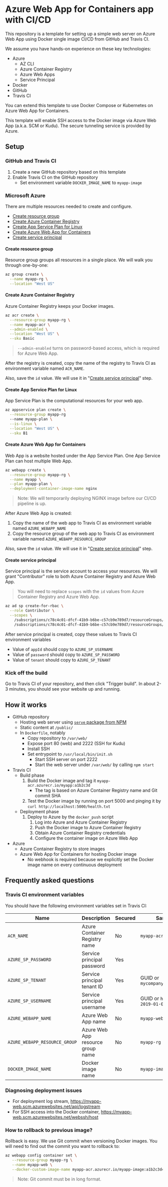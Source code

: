 # Azure Web App for Containers app with CI/CD

This repository is a template for setting up a simple web server on Azure Web App using Docker single image CI/CD from GitHub and Travis CI.

We assume you have hands-on experience on these key technologies:

- Azure
   - AZ CLI
   - Azure Container Registry
   - Azure Web Apps
   - Service Principal
- Docker
- GitHub
- Travis CI

You can extend this template to use Docker Compose or Kubernetes on Azure Web App for Containers.

This template will enable SSH access to the Docker image via Azure Web App (a.k.a. SCM or Kudu). The secure tunneling service is provided by Azure.

## Setup

### GitHub and Travis CI

1. Create a new GitHub repository based on this template
1. Enable Travis CI on the GitHub repository
   - Set environment variable `DOCKER_IMAGE_NAME` to `myapp-image`

### Microsoft Azure

There are multiple resources needed to create and configure.

- [Create resource group](#create-resource-group)
- [Create Azure Container Registry](#create-azure-container-registry)
- [Create App Service Plan for Linux](#create-app-service-plan-for-linux)
- [Create Azure Web App for Containers](#create-azure-web-app-for-containers)
- [Create service principal](#create-service-principal)

#### Create resource group

Resource group groups all resources in a single place. We will walk you through one-by-one:

```sh
az group create \
  --name myapp-rg \
  --location "West US"
```

#### Create Azure Container Registry

Azure Container Registry keeps your Docker images.

```sh
az acr create \
  --resource-group myapp-rg \
  --name myapp-acr \
  --admin-enabled \
  --location "West US" \
  --sku Basic
```

> `--admin-enabled` turns on password-based access, which is required for Azure Web App.

After the registry is created, copy the name of the registry to Travis CI as environment variable named `ACR_NAME`.

Also, save the `id` value. We will use it in "[Create service principal](#create-service-principal)" step.

#### Create App Service Plan for Linux

App Service Plan is the computational resources for your web app.

```sh
az appservice plan create \
  --resource-group myapp-rg
  --name myapp-plan \
  --is-linux \
  --location "West US" \
  --sku B1
```

#### Create Azure Web App for Containers

Web App is a website hosted under the App Service Plan. One App Service Plan can host multiple Web App.

```sh
az webapp create \
  --resource-group myapp-rg \
  --name myapp \
  --plan myapp-plan \
  --deployment-container-image-name nginx
```

> Note: We will temporarily deploying NGINX image before our CI/CD pipeline is up.

After Azure Web App is created:

1. Copy the name of the web app to Travis CI as environment variable named `AZURE_WEBAPP_NAME`
1. Copy the resource group of the web app to Travis CI as environment variable named `AZURE_WEBAPP_RESOURCE_GROUP`

Also, save the `id` value. We will use it in "[Create service principal](#create-service-principal)" step.

#### Create service principal

Service principal is the service account to access your resources. We will grant "Contributor" role to both Azure Container Registry and Azure Web App.

> You will need to replace `scopes` with the `id` values from Azure Container Registry and Azure Web App.

```sh
az ad sp create-for-rbac \
  --role Contributor \
  --scopes \
    /subscriptions/c78c4c01-dfcf-41b9-b6be-c57cb9e789d7/resourceGroups/apptemplate-rg/providers/Microsoft.ContainerRegistry/registries/apptemplateacr \
    /subscriptions/c78c4c01-dfcf-41b9-b6be-c57cb9e789d7/resourceGroups/apptemplate-rg/providers/Microsoft.Web/sites/apptemplateapp
```

After service principal is created, copy these values to Travis CI environment variables
   - Value of `appId` should copy to `AZURE_SP_USERNAME`
   - Value of `password` should copy to `AZURE_SP_PASSWORD`
   - Value of `tenant` should copy to `AZURE_SP_TENANT`

### Kick off the build

Go to Travis CI of your repository, and then click "Trigger build". In about 2-3 minutes, you should see your website up and running.

## How it works

- GitHub repository
   - Hosting web server using [`serve` package from NPM](https://www.npmjs.com/package/serve)
   - Static content at `/public/`
   - In `Dockerfile`, notably
      - Copy repository to `/var/web/`
      - Expose port 80 (web) and 2222 (SSH for Kudu)
      - Install SSH
      - Set entrypoint to `/usr/local/bin/init.sh`
         - Start SSH server on port 2222
         - Start the web server under `/var/web/` by calling `npm start`
- Travis CI
   - Build phase
      1. Build the Docker image and tag it `myapp-acr.azurecr.io/myapp:a1b2c3d`
         - The tag is based on Azure Container Registry name and Git commit SHA
      1. Test the Docker image by running on port 5000 and pinging it by `curl http://localhost:5000/health.txt`
   - Deployment phase
      1. Deploy to Azure by the `docker_push` script
         1. Log into Azure and Azure Container Registry
         1. Push the Docker image to Azure Container Registry
         1. Obtain Azure Container Registry credentials
         1. Configure the container image on Azure Web App
- Azure
   - Azure Container Registry to store images
   - Azure Web App for Containers for hosting Docker image
       - No webhook is required because we explicitly set the Docker image name on every continuous deployment

## Frequently asked questions

### Travis CI environment variables

You should have the following environment variables set in Travis CI:

| Name                          | Description                       | Secured | Sample value                                   |
|-------------------------------|-----------------------------------|---------|------------------------------------------------|
| `ACR_NAME`                    | Azure Container Registry name     | No      | `myapp-acr`                                    |
| `AZURE_SP_PASSWORD`           | Service principal password        | Yes     |                                                |
| `AZURE_SP_TENANT`             | Service principal tenant ID       | Yes     | GUID or `mycompany.onmicrosoft.com`            |
| `AZURE_SP_USERNAME`           | Service principal username        | Yes     | GUID or `http://azure-cli-2019-01-01-12-34-56` |
| `AZURE_WEBAPP_NAME`           | Azure Web App name                | No      | `myapp-web`                                    |
| `AZURE_WEBAPP_RESOURCE_GROUP` | Azure Web App resource group name | No      | `myapp-rg`                                     |
| `DOCKER_IMAGE_NAME`           | Docker image name                 | No      | `myapp-image`                                  |

### Diagnosing deployment issues

- For deployment log stream, https://myapp-web.scm.azurewebsites.net/api/logstream
- For SSH access into the Docker container, https://myapp-web.scm.azurewebsites.net/webssh/host

### How to rollback to previous image?

Rollback is easy. We use Git commit when versioning Docker images. You will need to find out the commit you want to rollback to:

```sh
az webapp config container set \
   --resource-group myapp-rg \
   --name myapp-web \
   --docker-custom-image-name myapp-acr.azurecr.io/myapp-image:a1b2c3d4e5f6
```

> Note: Git commit must be in long format.
